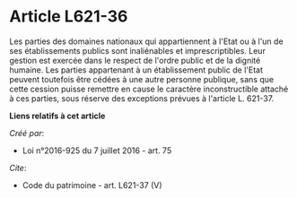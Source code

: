 # Article L621-36

Les parties des domaines nationaux qui appartiennent à l'Etat ou à l'un de ses établissements publics sont inaliénables et
imprescriptibles. Leur gestion est exercée dans le respect de l'ordre public et de la dignité humaine. Les parties
appartenant à un établissement public de l'Etat peuvent toutefois être cédées à une autre personne publique, sans que cette
cession puisse remettre en cause le caractère inconstructible attaché à ces parties, sous réserve des exceptions prévues à
l'article L. 621-37.

**Liens relatifs à cet article**

_Créé par_:

  - Loi n°2016-925 du 7 juillet 2016 - art. 75

_Cite_:

  - Code du patrimoine - art. L621-37 (V)
